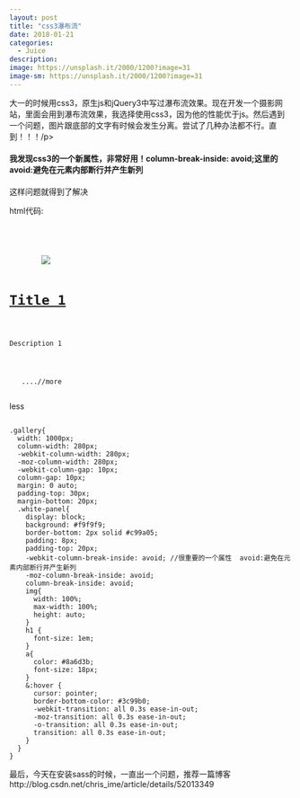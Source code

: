 ```yaml
---
layout: post
title: "css3瀑布流"
date: 2018-01-21
categories:
  - Juice
description: 
image: https://unsplash.it/2000/1200?image=31
image-sm: https://unsplash.it/2000/1200?image=31
---
```


<p>大一的时候用css3，原生js和jQuery3中写过瀑布流效果。现在开发一个摄影网站，里面会用到瀑布流效果，我选择使用css3，因为他的性能优于js。然后遇到一个问题，图片跟底部的文字有时候会发生分离。尝试了几种办法都不行。直到！！！/p>

<h4>我发现css3的一个新属性，非常好用！column-break-inside: avoid;这里的avoid:避免在元素内部断行并产生新列</h4>
<p>这样问题就得到了解决</p>
<p>html代码:</p>
<code>
<div class="gallery">
    <div class="white-panel">
        <img src="img/photo/1.jpg" />
        <h1><a href="#">Title 1</a></h1>
        <p>Description 1</p>
    </div>
   ....//more
</div>
</code>

<p>less</p>
<code>
.gallery{
  width: 1000px;
  column-width: 280px;
  -webkit-column-width: 280px;
  -moz-column-width: 280px;
  -webkit-column-gap: 10px;
  column-gap: 10px;
  margin: 0 auto;
  padding-top: 30px;
  margin-bottom: 20px;
  .white-panel{
    display: block;
    background: #f9f9f9;
    border-bottom: 2px solid #c99a05;
    padding: 8px;
    padding-top: 20px;
    -webkit-column-break-inside: avoid; //很重要的一个属性  avoid:避免在元素内部断行并产生新列
    -moz-column-break-inside: avoid;
    column-break-inside: avoid;
    img{
      width: 100%;
      max-width: 100%;
      height: auto;
    }
    h1 {
      font-size: 1em;
    }
    a{
      color: #8a6d3b;
      font-size: 18px;
    }
    &:hover {
      cursor: pointer;
      border-bottom-color: #3c99b0;
      -webkit-transition: all 0.3s ease-in-out;
      -moz-transition: all 0.3s ease-in-out;
      -o-transition: all 0.3s ease-in-out;
      transition: all 0.3s ease-in-out;
    }
  }
}
</code>

<p>最后，今天在安装sass的时候，一直出一个问题，推荐一篇博客http://blog.csdn.net/chris_ime/article/details/52013349</p>
